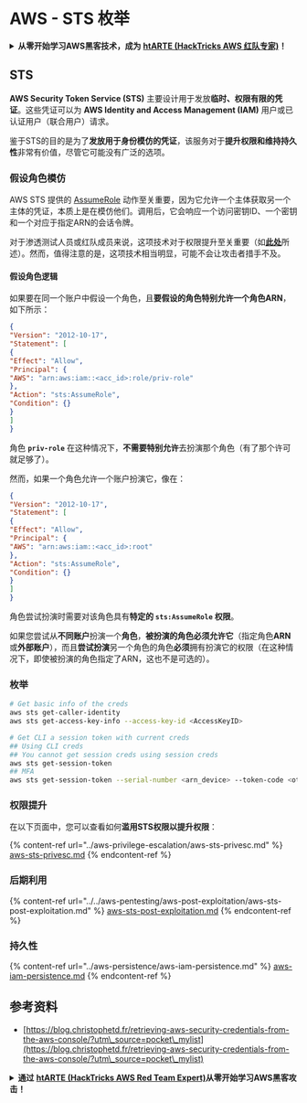 # AWS - STS 枚举

<details>

<summary><strong>从零开始学习AWS黑客技术，成为</strong> <a href="https://training.hacktricks.xyz/courses/arte"><strong>htARTE (HackTricks AWS 红队专家)</strong></a><strong>！</strong></summary>

支持HackTricks的其他方式：

* 如果您想在 **HackTricks中看到您的公司广告** 或 **下载HackTricks的PDF**，请查看[**订阅计划**](https://github.com/sponsors/carlospolop)！
* 获取[**官方PEASS & HackTricks商品**](https://peass.creator-spring.com)
* 发现[**PEASS家族**](https://opensea.io/collection/the-peass-family)，我们独家的[**NFTs系列**](https://opensea.io/collection/the-peass-family)
* **加入** 💬 [**Discord群组**](https://discord.gg/hRep4RUj7f) 或 [**telegram群组**](https://t.me/peass) 或在 **Twitter** 🐦 上**关注**我 [**@carlospolopm**](https://twitter.com/carlospolopm)**。**
* **通过向** [**HackTricks**](https://github.com/carlospolop/hacktricks) 和 [**HackTricks Cloud**](https://github.com/carlospolop/hacktricks-cloud) github仓库提交PR来分享您的黑客技巧。

</details>

## STS

**AWS Security Token Service (STS)** 主要设计用于发放**临时、权限有限的凭证**。这些凭证可以为 **AWS Identity and Access Management (IAM)** 用户或已认证用户（联合用户）请求。

鉴于STS的目的是为了**发放用于身份模仿的凭证**，该服务对于**提升权限和维持持久性**非常有价值，尽管它可能没有广泛的选项。

### 假设角色模仿

AWS STS 提供的 [AssumeRole](https://docs.aws.amazon.com/STS/latest/APIReference/API\_AssumeRole.html) 动作至关重要，因为它允许一个主体获取另一个主体的凭证，本质上是在模仿他们。调用后，它会响应一个访问密钥ID、一个密钥和一个对应于指定ARN的会话令牌。

对于渗透测试人员或红队成员来说，这项技术对于权限提升至关重要（如[**此处**](../aws-privilege-escalation/aws-sts-privesc.md#sts-assumerole)所述）。然而，值得注意的是，这项技术相当明显，可能不会让攻击者措手不及。

#### 假设角色逻辑

如果要在同一个账户中假设一个角色，且**要假设的角色特别允许一个角色ARN**，如下所示：
```json
{
"Version": "2012-10-17",
"Statement": [
{
"Effect": "Allow",
"Principal": {
"AWS": "arn:aws:iam::<acc_id>:role/priv-role"
},
"Action": "sts:AssumeRole",
"Condition": {}
}
]
}
```
角色 **`priv-role`** 在这种情况下，**不需要特别允许**去扮演那个角色（有了那个许可就足够了）。

然而，如果一个角色允许一个账户扮演它，像在：
```json
{
"Version": "2012-10-17",
"Statement": [
{
"Effect": "Allow",
"Principal": {
"AWS": "arn:aws:iam::<acc_id>:root"
},
"Action": "sts:AssumeRole",
"Condition": {}
}
]
}
```
角色尝试扮演时需要对该角色具有**特定的 `sts:AssumeRole` 权限**。

如果您尝试从**不同账户**扮演一个**角色**，**被扮演的角色必须允许它**（指定角色**ARN**或**外部账户**），而且**尝试扮演**另一个角色的角色**必须**拥有扮演它的权限（在这种情况下，即使被扮演的角色指定了ARN，这也不是可选的）。

### 枚举
```bash
# Get basic info of the creds
aws sts get-caller-identity
aws sts get-access-key-info --access-key-id <AccessKeyID>

# Get CLI a session token with current creds
## Using CLI creds
## You cannot get session creds using session creds
aws sts get-session-token
## MFA
aws sts get-session-token --serial-number <arn_device> --token-code <otp_code>
```
### 权限提升

在以下页面中，您可以查看如何**滥用STS权限以提升权限**：

{% content-ref url="../aws-privilege-escalation/aws-sts-privesc.md" %}
[aws-sts-privesc.md](../aws-privilege-escalation/aws-sts-privesc.md)
{% endcontent-ref %}

### 后期利用

{% content-ref url="../../aws-pentesting/aws-post-exploitation/aws-sts-post-exploitation.md" %}
[aws-sts-post-exploitation.md](../../aws-pentesting/aws-post-exploitation/aws-sts-post-exploitation.md)
{% endcontent-ref %}

### 持久性

{% content-ref url="../aws-persistence/aws-iam-persistence.md" %}
[aws-iam-persistence.md](../aws-persistence/aws-iam-persistence.md)
{% endcontent-ref %}

## 参考资料

* [https://blog.christophetd.fr/retrieving-aws-security-credentials-from-the-aws-console/?utm\_source=pocket\_mylist](https://blog.christophetd.fr/retrieving-aws-security-credentials-from-the-aws-console/?utm\_source=pocket\_mylist)

<details>

<summary><strong>通过</strong> <a href="https://training.hacktricks.xyz/courses/arte"><strong>htARTE (HackTricks AWS Red Team Expert)</strong></a><strong>从零开始学习AWS黑客攻击！</strong></summary>

支持HackTricks的其他方式：

* 如果您希望在**HackTricks中看到您的公司广告**或**以PDF格式下载HackTricks**，请查看[**订阅计划**](https://github.com/sponsors/carlospolop)！
* 获取[**官方PEASS & HackTricks商品**](https://peass.creator-spring.com)
* 探索[**PEASS家族**](https://opensea.io/collection/the-peass-family)，我们独家的[**NFTs系列**](https://opensea.io/collection/the-peass-family)
* **加入** 💬 [**Discord群组**](https://discord.gg/hRep4RUj7f) 或 [**telegram群组**](https://t.me/peass) 或在**Twitter** 🐦 上**关注**我 [**@carlospolopm**](https://twitter.com/carlospolopm)**。**
* **通过向** [**HackTricks**](https://github.com/carlospolop/hacktricks) 和 [**HackTricks Cloud**](https://github.com/carlospolop/hacktricks-cloud) github仓库提交PR来分享您的黑客技巧。**

</details>
